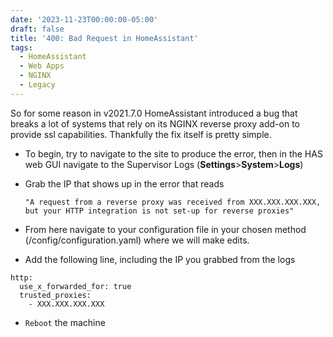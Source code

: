 ```yaml
---
date: '2023-11-23T00:00:00-05:00'
draft: false
title: '400: Bad Request in HomeAssistant'
tags:
  - HomeAssistant
  - Web Apps
  - NGINX
  - Legacy
---
```

So for some reason in v2021.7.0 HomeAssistant introduced a bug that breaks a lot of systems that rely on its NGINX reverse proxy add-on to provide ssl capabilities. Thankfully the fix itself is pretty simple. 

- To begin, try to navigate to the site to produce the error, then in the HAS web GUI navigate to the Supervisor Logs (**Settings**>**System**>**Logs**)

- Grab the IP that shows up in the error that reads 

  ``` 
  "A request from a reverse proxy was received from XXX.XXX.XXX.XXX, but your HTTP integration is not set-up for reverse proxies" 
  ```

- From here navigate to your configuration file in your chosen method (/config/configuration.yaml) where we will make edits.

- Add the following line, including the IP you grabbed from the logs
```
http:
  use_x_forwarded_for: true
  trusted_proxies:
    - XXX.XXX.XXX.XXX 
```
- `Reboot` the machine